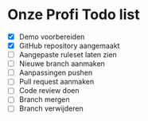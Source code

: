 # Onze Profi Todo list

* [x] Demo voorbereiden
* [x] GitHub repository aangemaakt
* [ ] Aangepaste ruleset laten zien
* [ ] Nieuwe branch aanmaken
* [ ] Aanpassingen pushen
* [ ] Pull request aanmaken
* [ ] Code review doen
* [ ] Branch mergen
* [ ] Branch verwijderen
